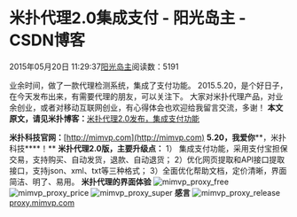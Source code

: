 
# 米扑代理2.0集成支付 - 阳光岛主 - CSDN博客

2015年05月20日 11:29:37[阳光岛主](https://me.csdn.net/sunboy_2050)阅读数：5191


业余时间，做了一款代理检测系统，集成了支付功能。
2015.5.20，是个好日子，在今天发布出来，有需要代理的朋友，可以关注下。
大家对米扑代理产品，对业余创业，或者对移动互联网创业，有心得体会也欢迎给我留言交流，多谢！
**本文原文，请见米扑博客：**[米扑代理2.0发布，集成支付功能](https://blog.mimvp.com/article/8468.html)

**米扑科技官网：**[http://mimvp.com](http://mimvp.com)
**5.20，我爱你****，米扑科技****！**
**米扑代理2.0版，主要升级点：**
1） 集成支付功能，采用支付宝担保交易，支持购买、自动发货，退款、自动退货；
2）优化网页提取和API接口提取接口，支持json、xml、txt等三种格式；
3）全面优化帮助文档，定价清晰，界面简洁、明了、易用。
**米扑代理的界面体验**
![mimvp_proxy_free](http://cdn-blog.mimvp.com/wp-content/uploads/2015/05/mimvp_proxy_free.jpg)
![mimvp_proxy_price](http://cdn-blog.mimvp.com/wp-content/uploads/2015/05/mimvp_proxy_price.png)
![mimvp_proxy_super](http://cdn-blog.mimvp.com/wp-content/uploads/2015/05/mimvp_proxy_super.png)
**感言**
![mimvp_proxy_release](http://cdn-blog.mimvp.com/wp-content/uploads/2015/05/mimvp_proxy_release.jpg)
[proxy.mimvp.com](http://proxy.mimvp.com/)



